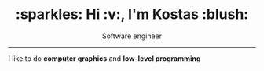 <h1 align="center">:sparkles: Hi :v:, I'm Kostas :blush:</h1>
<p align="center">Software engineer</p>

---

I like to do **computer graphics** and **low-level programming**<br />
<br />
